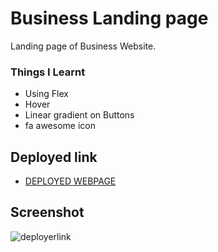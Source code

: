# Business Landing page
Landing page of Business Website.

### Things I Learnt
- Using Flex
- Hover
- Linear gradient on Buttons
- fa awesome icon

## Deployed link
- [DEPLOYED WEBPAGE](https://business-landingpage-p12.netlify.app/)

## Screenshot
![deployerlink](./business%20landingpage%20ss.png)


